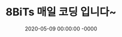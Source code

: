 ---
title: "8BiTs 매일 코딩 입니다~"
permalink: /          # link 직접 지정
toc: false                       # for Sub-title (On this page)
comments: false                  # for disqus Comments
share: false
read_time: false
related: false
categories:                     # for categories
date: 2020-05-09 00:00:00 -0000
last_modified_at: 2020-05-09 00:00:00 -0000
excerpt: "현업 C++ 개발자이며 개발 중 습득한 많은 정보를 업로드하는 블로그입니다."
header:
  overlay_image: /file/image/main-page.jpg
  overlay_filter: 0.2 # rgba(255, 0, 0, 0.5)
  caption: "Photo credit: [**EBS**](https://ebs.co.kr)"
  actions:
    - label: "LinkedIn Link"
      url: "https://www.linkedin.com/in/taehyung-kim-a97025181/"
---